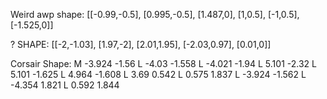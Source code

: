 Weird awp shape:
[[-0.99,-0.5],
[0.995,-0.5],
[1.487,0],
[1,0.5],
[-1,0.5],
[-1.525,0]]

? SHAPE: 
[[-2,-1.03],
[1.97,-2],
[2.01,1.95],
[-2.03,0.97],
[0.01,0]]

Corsair Shape:
 M -3.924 -1.56 L -4.03 -1.558 L -4.021 -1.94 L 5.101 -2.32 L 5.101 -1.625 L 4.964 -1.608 L 3.69 0.542 L 0.575 1.837 L -3.924 -1.562 L -4.354 1.821 L 0.592 1.844